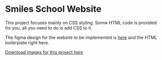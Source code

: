# Smiles School Website

This project focuses mainly on CSS styling. Somw HTML code is provided for you, all you need to do is add CSS to it.

The figma design for the website to be implemented is <a href="https://www.figma.com/design/dyYL6Ku4WG7vsdpwvlcJZC/Homepage?node-id=0-1&p=f&t=3m1ufRJW9sytHA6N-0">here</a> and the HTML boilerplate right here.

<a href="https://savanna.alxafrica.com/rltoken/sGbjBBQFlXg61KqQaWzurA">Download images for this project here</a>